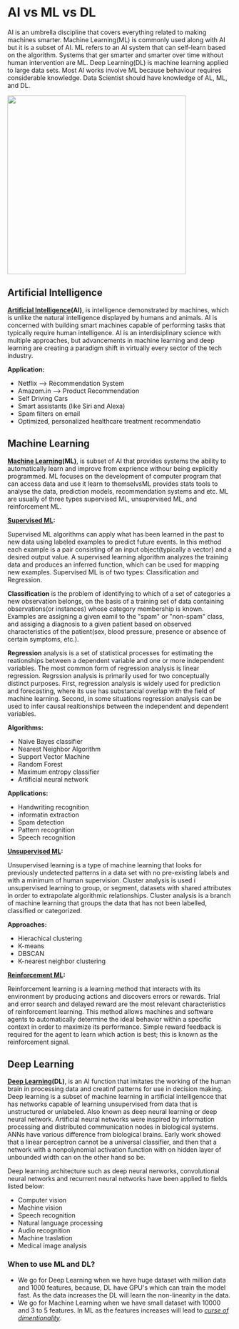 # AI vs ML vs DL

AI is an umbrella discipline that covers everything related to making machines smarter. Machine Learning(ML) is commonly used along with AI but it is a subset of AI. ML refers to an AI system that can self-learn based on the algorithm. Systems that ger smarter and smarter over time without human intervention are ML. Deep Learning(DL) is machine learning applied to large data sets. Most AI works involve ML because behaviour requires considerable knowledge. Data Scientist should have knowledge of AL, ML, and DL.

<img src="https://upload.wikimedia.org/wikipedia/commons/b/bb/AI-ML-DL.svg" width="400" height="400"/>


## Artificial Intelligence 

**[Artificial Intelligence](https://en.wikipedia.org/wiki/Artificial_intelligence)(AI)**, is intelligence demonstrated by machines, which is unlike the natural intelligence displayed by humans and animals. AI is concerned with building smart machines capable of performing tasks that typically require human intelligence. AI is an interdisiplinary science with multiple approaches, but advancements in machine learning and deep learning are creating a paradigm shift in virtually every sector of the tech industry. 

**Application:**
  * Netflix    --> Recommendation System
  * Amazom.in  --> Product Recommendation
  * Self Driving Cars
  * Smart assistants (like Siri and Alexa)
  * Spam filters on email
  * Optimized, personalized healthcare treatment recommendatio

## Machine Learning

**[Machine Learning](https://en.wikipedia.org/wiki/Machine_learning)(ML)**, is  subset of AI that provides systems the ability to automatically learn and improve from exprience withour being explicitly programmed. ML focuses on the development of computer program that can access data and use it learn to themselvsML provides stats tools to analyse the data, prediction models, recommendation systems and etc. ML are usually of three types
supervised ML, unsupervised ML, and reinforcement ML.
 
**[Supervised ML](https://en.wikipedia.org/wiki/Machine_learning):**
 
Supervised ML algorithms can apply what has been learned in the past to new data using labeled examples to predict future events. In this method each example is a pair consisting of an input object(typically a vector) and a desired output value. A supervised learning algorithm analyzes the training data and produces an inferred function, which can be used for mapping new examples. Supervised ML is of two types: Classification and Regression.

**Classification** is the problem of identifying to which of a set of categories a new observation belongs, on the basis of a training set of data containing observations(or instances) whose category membership is known. Examples are assigning a given eamil to the "spam" or "non-spam" class, and assiging a diagnosis to a given patient based on observed characteristics of the patient(sex, blood pressure, presence or absence of certain symptoms, etc.).

**Regression** analysis is a set of statistical processes for estimating the reationships between a dependent variable and one or more independent variables. The most common form of regression analysis is linear regression. Regrssion analysis is primarily used for two conceptually distinct purposes. First, regression analysis is widely used for prediction and forecasting, where its use has substancial overlap with the field of machine learning. Second, in some situations regression analysis can be used to infer causal realtionships between the independent and dependent variables.

**Algorithms:**
 * Naive Bayes classifier
 * Nearest Neighbor Algorithm
 * Support Vector Machine
 * Random Forest
 * Maximum entropy classifier
 * Artificial neural network

**Applications:**
 * Handwriting recognition
 * informatin extraction
 * Spam detection
 * Pattern recognition
 * Speech recognition

**[Unsupervised ML](https://en.wikipedia.org/wiki/Unsupervised_learning):**

Unsupervised learning is a type of machine learning that looks for previously undetected patterns in a data set with no pre-existing labels and with a minimum of human supervision. Cluster analysis is used i unsupervised learning to group, or segment, datasets with shared attributes in order to extrapolate algorithmic relationships. Cluster analysis is a branch of machine learning that groups the data that has not been labelled, classified or categorized. 

**Approaches:**
 * Hierachical clustering
 * K-means
 * DBSCAN
 * K-nearest neighbor clustering 

**[Reinforcement ML](https://en.wikipedia.org/wiki/Reinforcement_learning):**

Reinforcement learning is a learning method that interacts with its environment by producing actions and discovers errors or rewards. Trial and error search and delayed reward are the most relevant characteristics of reinforcement learning. This method allows machines and software agents to automatically determine the ideal behavior within a specific context in order to maximize its performance. Simple reward feedback is required for the agent to learn which action is best; this is known as the reinforcement signal.

## Deep Learning

**[Deep Learning](https://en.wikipedia.org/wiki/Deep_learning)(DL)**, is an AI function that imitates the working of the human brain in processing data and creatinf patterns for use in decision making. Deep learning is a subset of machine learning in artificial intelligencce that has networks capable of learning unsupervised from data that is unstructured or unlabeled. Also known as deep neural learning or deep neural network. Artificial neural networks were inspired by information processing and distributed communication nodes in biological systems. ANNs have various difference from biological brains. Early work showed that a linear perceptron cannot be a universal classifier, and then that a network with a nonpolynomial activation function with on hidden layer of unbounded width can on the other hand so be. 

Deep learning architecture such as deep neural nerworks, convolutional neural networks and recurrent neural networks have been applied to fields listed below:
 * Computer vision
 * Machine vision
 * Speech recognition
 * Natural language processing
 * Audio recognition
 * Machine traslation
 * Medical image analysis
 
### When to use ML and DL?

 * We go for Deep Learning  when we have huge dataset with million data and 1000 features, because, DL have GPU's which can train the model fast. As the data increases the DL will learn the non-linearity in the data. 
 * We go for Machine Learning when we have small dataset with 10000 and 3 to 5 features. In ML as the features increases will lead to *[curse of dimentionality](https://en.wikipedia.org/wiki/Curse_of_dimensionality)*. 
 

 
 
